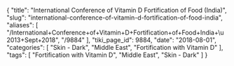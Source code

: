{
    "title": "International Conference of Vitamin D Fortification of Food (India)",
    "slug": "international-conference-of-vitamin-d-fortification-of-food-india",
    "aliases": [
        "/International+Conference+of+Vitamin+D+Fortification+of+Food+India+\u2013+Sept+2018",
        "/9884"
    ],
    "tiki_page_id": 9884,
    "date": "2018-08-01",
    "categories": [
        "Skin - Dark",
        "Middle East",
        "Fortification with Vitamin D"
    ],
    "tags": [
        "Fortification with Vitamin D",
        "Middle East",
        "Skin - Dark"
    ]
}